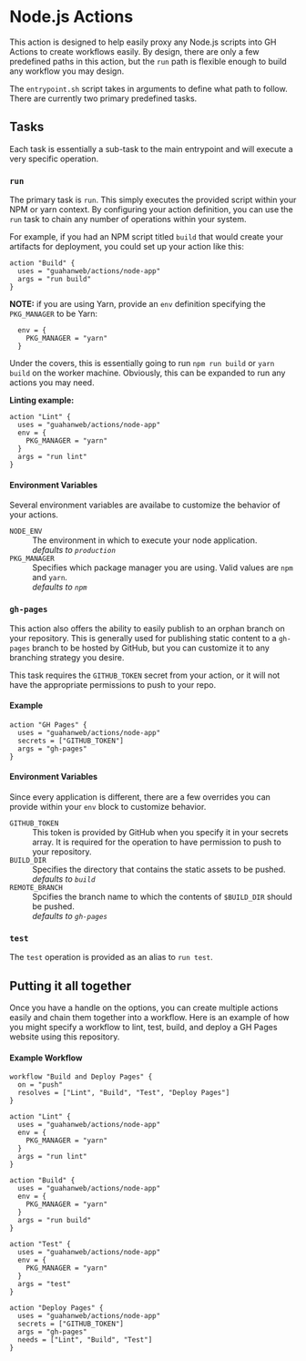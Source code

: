 # Node.js Actions

This action is designed to help easily proxy any Node.js scripts into GH Actions to create workflows easily. By design, there are only a few predefined paths in this action, but the `run` path is flexible enough to build any workflow you may design.

The `entrypoint.sh` script takes in arguments to define what path to follow. There are currently two primary predefined tasks.

## Tasks

Each task is essentially a sub-task to the main entrypoint and will execute a very specific operation.

### `run`

The primary task is `run`. This simply executes the provided script within your NPM or yarn context. By configuring your action definition, you can use the `run` task to chain any number of operations within your system.

For example, if you had an NPM script titled `build` that would create your artifacts for deployment, you could set up your action like this:

```
action "Build" {
  uses = "guahanweb/actions/node-app"
  args = "run build"
}
```

**NOTE:** if you are using Yarn, provide an `env` definition specifying the `PKG_MANAGER` to be Yarn:

```
  env = {
    PKG_MANAGER = "yarn"
  }
```

Under the covers, this is essentially going to run `npm run build` or `yarn build` on the worker machine. Obviously, this can be expanded to run any actions you may need.

**Linting example:**

```
action "Lint" {
  uses = "guahanweb/actions/node-app"
  env = {
    PKG_MANAGER = "yarn"
  }
  args = "run lint"
}
```

#### Environment Variables

Several environment variables are availabe to customize the behavior of your actions.

<dl>
  <dt><code>NODE_ENV</code></dt>
  <dd>The environment in which to execute your node application.<br>
  <i>defaults to <code>production</code></i></dd>
  <dt><code>PKG_MANAGER</code></dt>
  <dd>Specifies which package manager you are using. Valid values are <code>npm</code> and <code>yarn</code>.<br>
  <i>defaults to <code>npm</code></i></dd>
</dl>

### `gh-pages`

This action also offers the ability to easily publish to an orphan branch on your repository. This is generally used for publishing static content to a `gh-pages` branch to be hosted by GitHub, but you can customize it to any branching strategy you desire.

This task requires the `GITHUB_TOKEN` secret from your action, or it will not have the appropriate permissions to push to your repo.

#### Example

```
action "GH Pages" {
  uses = "guahanweb/actions/node-app"
  secrets = ["GITHUB_TOKEN"]
  args = "gh-pages"
}
```

#### Environment Variables

Since every application is different, there are a few overrides you can provide within your `env` block to customize behavior.

<dl>
  <dt><code>GITHUB_TOKEN</code></dt>
  <dd>This token is provided by GitHub when you specify it in your secrets array. It is required for the operation to have permission to push to your repository.</dd>
  <dt><code>BUILD_DIR</code></dt>
  <dd>Specifies the directory that contains the static assets to be pushed.<br>
  <i>defaults to <code>build</code></i></dd>
  <dt><code>REMOTE_BRANCH</code></dt>
  <dd>Spcifies the branch name to which the contents of <code>$BUILD_DIR</code> should be pushed.<br>
  <i>defaults to <code>gh-pages</code></i></dd>
</dl>

### `test`

The `test` operation is provided as an alias to `run test`.

## Putting it all together

Once you have a handle on the options, you can create multiple actions easily and chain them together into a workflow. Here is an example of how you might specify a workflow to lint, test, build, and deploy a GH Pages website using this repository.

#### Example Workflow

```
workflow "Build and Deploy Pages" {
  on = "push"
  resolves = ["Lint", "Build", "Test", "Deploy Pages"]
}

action "Lint" {
  uses = "guahanweb/actions/node-app"
  env = {
    PKG_MANAGER = "yarn"
  }
  args = "run lint"
}

action "Build" {
  uses = "guahanweb/actions/node-app"
  env = {
    PKG_MANAGER = "yarn"
  }
  args = "run build"
}

action "Test" {
  uses = "guahanweb/actions/node-app"
  env = {
    PKG_MANAGER = "yarn"
  }
  args = "test"
}

action "Deploy Pages" {
  uses = "guahanweb/actions/node-app"
  secrets = ["GITHUB_TOKEN"]
  args = "gh-pages"
  needs = ["Lint", "Build", "Test"]
}
```